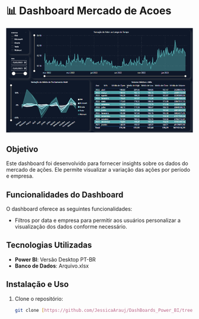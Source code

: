 # 📊 Dashboard Mercado de Acoes

<div align="center">

<img src="https://github.com/JessicaArauj/DashBoards_Power_BI/blob/main/Mercado%20de%20Acoes/MercadoAcoes.png" width="1050px" />

</div>


## Objetivo
Este dashboard foi desenvolvido para fornecer insights sobre os dados do mercado de ações. Ele permite visualizar a variação das ações por período e empresa.

## Funcionalidades do Dashboard
O dashboard oferece as seguintes funcionalidades:

- Filtros por data e empresa para permitir aos usuários personalizar a visualização dos dados conforme necessário.

## Tecnologias Utilizadas
- **Power BI**: Versão Desktop PT-BR
- **Banco de Dados**: Arquivo.xlsx

## Instalação e Uso
1. Clone o repositório:
   ```bash
   git clone [https://github.com/JessicaArauj/DashBoards_Power_BI/tree/main/Mercado%20de%20Acoes]
